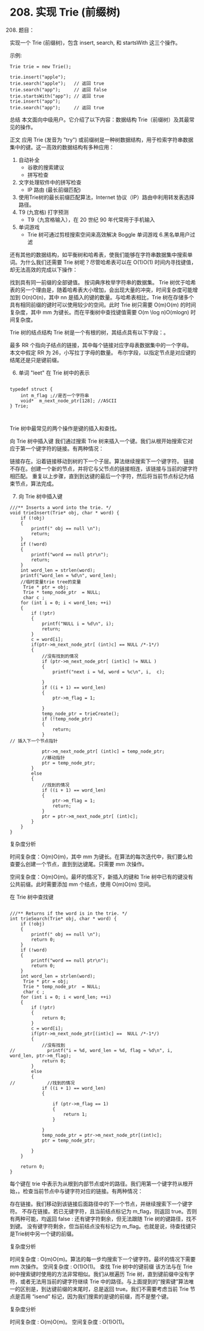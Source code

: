 # 208. 实现 Trie (前缀树)
   
   
   
208. 题目：

实现一个 Trie (前缀树)，包含 insert, search, 和 startsWith 这三个操作。

示例:

```
Trie trie = new Trie();

trie.insert("apple");
trie.search("apple");   // 返回 true
trie.search("app");     // 返回 false
trie.startsWith("app"); // 返回 true
trie.insert("app");   
trie.search("app");     // 返回 true
   ```
   
   
   

   
总结
本文面向中级用户。它介绍了以下内容：数据结构 Trie（前缀树）及其最常见的操作。

正文
应用
Trie (发音为 "try") 或前缀树是一种树数据结构，用于检索字符串数据集中的键。这一高效的数据结构有多种应用：

1. 自动补全
   - 谷歌的搜索建议
   - 拼写检查
2. 文字处理软件中的拼写检查
   - IP 路由 (最长前缀匹配)
3.  使用Trie树的最长前缀匹配算法，Internet 协议（IP）路由中利用转发表选择路径。
4. T9 (九宫格) 打字预测
   - T9（九宫格输入），在 20 世纪 90 年代常用于手机输入
5. 单词游戏
   - Trie 树可通过剪枝搜索空间来高效解决 Boggle 单词游戏
6.黑名单用户过滤

还有其他的数据结构，如平衡树和哈希表，使我们能够在字符串数据集中搜索单词。为什么我们还需要 Trie 树呢？尽管哈希表可以在 O(1)O(1) 时间内寻找键值，却无法高效的完成以下操作：

找到具有同一前缀的全部键值。
按词典序枚举字符串的数据集。
Trie 树优于哈希表的另一个理由是，随着哈希表大小增加，会出现大量的冲突，时间复杂度可能增加到 O(n)O(n)，其中 nn 是插入的键的数量。与哈希表相比，Trie 树在存储多个具有相同前缀的键时可以使用较少的空间。此时 Trie 树只需要 O(m)O(m) 的时间复杂度，其中 mm 为键长。而在平衡树中查找键值需要 O(m \log n)O(mlogn) 时间复杂度。

Trie 树的结点结构
Trie 树是一个有根的树，其结点具有以下字段：。

最多 RR 个指向子结点的链接，其中每个链接对应字母表数据集中的一个字母。
本文中假定 RR 为 26，小写拉丁字母的数量。
布尔字段，以指定节点是对应键的结尾还是只是键前缀。


 6. 单词 "leet" 在 Trie 树中的表示

```

typedef struct {
    int m_flag ;//是否一个字符串
    void*  m_next_node_ptr[128]; //ASCII  
} Trie;



```

Trie 树中最常见的两个操作是键的插入和查找。

向 Trie 树中插入键
我们通过搜索 Trie 树来插入一个键。我们从根开始搜索它对应于第一个键字符的链接。有两种情况：

链接存在。沿着链接移动到树的下一个子层。算法继续搜索下一个键字符。
链接不存在。创建一个新的节点，并将它与父节点的链接相连，该链接与当前的键字符相匹配。
重复以上步骤，直到到达键的最后一个字符，然后将当前节点标记为结束节点，算法完成。



 7. 向 Trie 树中插入键

``` 
///** Inserts a word into the trie. */
void trieInsert(Trie* obj, char * word) {
    if (!obj)
    {
        printf(" obj == null \n");
        return;
    }
    if (!word)
    {
        printf("word == null ptr\n");
        return;
    }
    int word_len = strlen(word);
    printf("word_len = %d\n", word_len);
    //临时变量trie tree的变量
     Trie * ptr = obj;
     Trie * temp_node_ptr  = NULL;
     char c ;
    for (int i = 0; i < word_len; ++i)
    {
        if (!ptr)
        {
            printf("NULL i = %d\n", i);
            return;
        }
        c = word[i];
        if(ptr->m_next_node_ptr[ (int)c] == NULL /*-1*/)
        {
            //没有找到的情况
            if (ptr->m_next_node_ptr[ (int)c] != NULL )
            {
                printf("next i = %d, word = %c\n", i,  c);

            }
            if ((i + 1) == word_len)
            {
                ptr->m_flag = 1;

            }
            temp_node_ptr = trieCreate();
            if (!temp_node_ptr)
            {
                return;
            }
// 插入下一个节点指针

            ptr->m_next_node_ptr[ (int)c] = temp_node_ptr;
            //移动指针
            ptr = temp_node_ptr;
        }
        else
        {
            //找到的情况
            if ((i + 1) == word_len)
            {
                ptr->m_flag = 1;
                return;
            }
            ptr = ptr->m_next_node_ptr[ (int)c];
        }
    }
}
```

复杂度分析

时间复杂度：O(m)O(m)，其中 mm 为键长。在算法的每次迭代中，我们要么检查要么创建一个节点，直到到达键尾。只需要 mm 次操作。

空间复杂度：O(m)O(m)。最坏的情况下，新插入的键和 Trie 树中已有的键没有公共前缀。此时需要添加 mm 个结点，使用 O(m)O(m) 空间。

在 Trie 树中查找键


``` 

///** Returns if the word is in the trie. */
int trieSearch(Trie* obj, char * word) {
    if (!obj)
    {
        printf(" obj == null \n");
        return 0;
    }
    if (!word)
    {
        printf("word == null ptr\n");
        return 0;
    }
    int word_len = strlen(word);
     Trie * ptr = obj;
     Trie * temp_node_ptr  = NULL;
     char c ;
    for (int i = 0; i < word_len; ++i)
    {
        if (!ptr)
        {
            return 0;
        }
        c = word[i];
        if(ptr->m_next_node_ptr[(int)c] ==  NULL /*-1*/)
        {
            //没有找到
//            printf("i = %d, word_len = %d, flag = %d\n", i, word_len, ptr->m_flag);
            return 0;
        }
        else
        {
//            //找到的情况
            if ((i + 1) == word_len)
            {

                if (ptr->m_flag == 1)
                {
                    return 1;
                }

            }
            temp_node_ptr = ptr->m_next_node_ptr[(int)c];
            ptr = temp_node_ptr;

        }
    }

    return 0;
}

```

每个键在 trie 中表示为从根到内部节点或叶的路径。我们用第一个键字符从根开始，。检查当前节点中与键字符对应的链接。有两种情况：

存在链接。我们移动到该链接后面路径中的下一个节点，并继续搜索下一个键字符。
不存在链接。若已无键字符，且当前结点标记为 m_flag，则返回 true。否则有两种可能，均返回 false :
还有键字符剩余，但无法跟随 Trie 树的键路径，找不到键。
没有键字符剩余，但当前结点没有标记为 m_flag。也就是说，待查找键只是Trie树中另一个键的前缀。

复杂度分析

时间复杂度 : O(m)O(m)。算法的每一步均搜索下一个键字符。最坏的情况下需要 mm 次操作。
空间复杂度 : O(1)O(1)。
查找 Trie 树中的键前缀
该方法与在 Trie 树中搜索键时使用的方法非常相似。我们从根遍历 Trie 树，直到键前缀中没有字符，或者无法用当前的键字符继续 Trie 中的路径。与上面提到的“搜索键”算法唯一的区别是，到达键前缀的末尾时，总是返回 true。我们不需要考虑当前 Trie 节点是否用 “isend” 标记，因为我们搜索的是键的前缀，而不是整个键。

复杂度分析

时间复杂度 : O(m)O(m)。
空间复杂度 : O(1)O(1)。